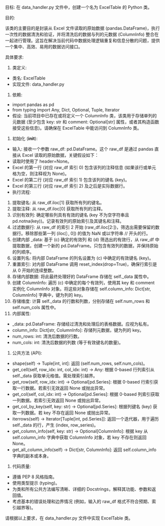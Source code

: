 目标: 在 data_handler.py 文件中，创建一个名为 ExcelTable 的 Python 类。

目的:

该类的主要目的是封装从 Excel 文件读取的原始数据 (pandas.DataFrame)，执行一次性的数据清洗和验证，并将清洗后的数据与列的元数据 (ColumnInfo) 整合在一起进行管理。这旨在解决当前代码中数据处理逻辑重复和信息分散的问题，提供一个集中、高效、易用的数据访问接口。

具体要求:

1. 类定义:

- 类名: ExcelTable
- 实现文件: data_handler.py

1. 依赖:

- import pandas as pd
- from typing import Any, Dict, Optional, Tuple, Iterator
- 假设: 当前项目中已存在或将定义一个 ColumnInfo 类，该类用于存储单列的元数据 (至少包含 key: str 和 comment: Optional[str] 属性，或者其构造函数接受这些信息)。请确保在 ExcelTable 中能访问到 ColumnInfo 类。

1. 初始化 (**init**):

- 输入: 接收一个参数 raw_df: pd.DataFrame。这个 raw_df 是通过 pandas 直接从 Excel 读取的原始数据，关键假设如下：
- 读取时使用了 header=None。
- Excel 的第一行 (对应 raw_df 索引 0) 包含该列的注释信息 (如果该行或单元格为空，则注释视为 None)。
- Excel 的第二行 (对应 raw_df 索引 1) 包含该列的键名 (key)。
- Excel 的第三行 (对应 raw_df 索引 2) 及之后是实际数据行。
- 执行流程:

1. 提取键名: 从 raw_df.iloc[1] 获取所有列的键名。
2. 提取注释: 从 raw_df.iloc[0] 获取所有列的注释。
3. 识别有效列: 确定哪些列具有有效的键名 (key 不为空字符串且 pd.notna(key))。记录有效列的原始索引及其键名和注释。
4. 过滤数据行: 从 raw_df 的索引 2 开始 (raw_df.iloc[2:])，筛选出需要保留的数据行。移除那些第一列 (iloc[:, 0]) 的值为 NaN 或以字符串 // 开头的行。
5. 创建内部 \_data: 基于 (c) 确定的有效列 和 (d) 筛选出的有效行，从 raw_df 中提取数据，创建一个新的 pd.DataFrame。只包含有效列的数据，并保持原始的列顺序。
6. 设置列名: 将内部 DataFrame 的列名设置为 (c) 中确定的有效键名 (key)。
7. 重置索引: 对内部 DataFrame 调用 reset_index(drop=True)，确保行索引是从 0 开始的连续整数。
8. 存储内部数据: 将此最终处理好的 DataFrame 存储在 self.\_data 属性中。
9. 创建 ColumnInfo: 遍历 (c) 中确定的每个有效列，使用其 key 和 comment 实例化 ColumnInfo 对象。将这些对象存储在 self.column_info: Dict[str, ColumnInfo] 字典中，键为列的 key。
10. 存储维度: 计算 self.\_data 的行数和列数，分别存储在 self.num_rows 和 self.num_cols 属性中。
11. 内部属性:

- \_data: pd.DataFrame: 存储经过清洗和处理后的表格数据。应视为私有。
- column_info: Dict[str, ColumnInfo]: 存储列元数据，键为列的 key。
- num_rows: int: 清洗后数据的行数。
- num_cols: int: 清洗后数据的列数 (等于有效键名的数量)。

1. 公共方法 (API):

- shape(self) -> Tuple[int, int]: 返回 (self.num_rows, self.num_cols)。
- get_cell(self, row_idx: int, col_idx: int) -> Any: 根据 0-based 行列索引从 self.\_data 获取单元格值。需处理索引越界。
- get_row(self, row_idx: int) -> Optional[pd.Series]: 根据 0-based 行索引获取一行数据。若索引无效返回 None 或抛出异常。
- get_col(self, col_idx: int) -> Optional[pd.Series]: 根据 0-based 列索引获取一列数据。若索引无效返回 None 或抛出异常。
- get_col_by_key(self, key: str) -> Optional[pd.Series]: 根据列键名 (key) 获取一列数据。若 key 不存在返回 None 或抛出异常。
- iterrows(self) -> Iterator[Tuple[int, pd.Series]]: 返回一个迭代器，用于遍历 self.\_data 的行，产生 (index, row_series)。
- get_column_info(self, key: str) -> Optional[ColumnInfo]: 根据 key 从 self.column_info 字典中获取 ColumnInfo 对象，若 key 不存在则返回 None。
- get_all_column_info(self) -> Dict[str, ColumnInfo]: 返回 self.column_info 字典的副本或本身。

1. 代码质量:

- 遵循 PEP 8 风格指南。
- 使用类型提示 (typing)。
- 为类和所有公共方法编写清晰、详细的 Docstrings，解释其功能、参数和返回值。
- 考虑基本的错误处理和边界情况 (例如，输入的 raw_df 格式不符合预期、索引越界等)。

请根据以上要求，在 data_handler.py 文件中实现 ExcelTable 类。
